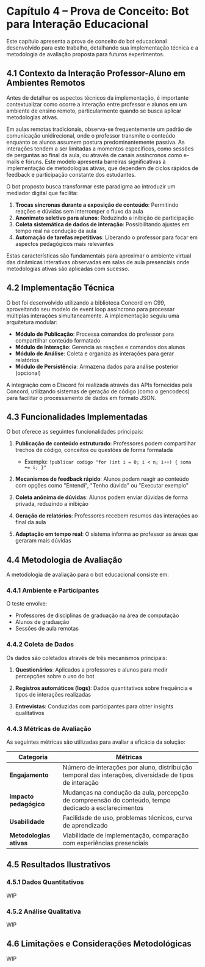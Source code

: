 # **Capítulo 4 – Prova de Conceito: Bot para Interação Educacional**

Este capítulo apresenta a prova de conceito do bot educacional desenvolvido para este trabalho, detalhando sua implementação técnica e a metodologia de avaliação proposta para futuros experimentos.

## 4.1 Contexto da Interação Professor-Aluno em Ambientes Remotos

Antes de detalhar os aspectos técnicos da implementação, é importante contextualizar como ocorre a interação entre professor e alunos em um ambiente de ensino remoto, particularmente quando se busca aplicar metodologias ativas.

Em aulas remotas tradicionais, observa-se frequentemente um padrão de comunicação unidirecional, onde o professor transmite o conteúdo enquanto os alunos assumem postura predominantemente passiva. As interações tendem a ser limitadas a momentos específicos, como sessões de perguntas ao final da aula, ou através de canais assíncronos como e-mails e fóruns. Este modelo apresenta barreiras significativas à implementação de metodologias ativas, que dependem de ciclos rápidos de feedback e participação constante dos estudantes.

O bot proposto busca transformar este paradigma ao introduzir um mediador digital que facilita:

1. **Trocas síncronas durante a exposição de conteúdo**: Permitindo reações e dúvidas sem interromper o fluxo da aula
2. **Anonimato seletivo para alunos**: Reduzindo a inibição de participação
3. **Coleta sistemática de dados de interação**: Possibilitando ajustes em tempo real na condução da aula
4. **Automação de tarefas repetitivas**: Liberando o professor para focar em aspectos pedagógicos mais relevantes

Estas características são fundamentais para aproximar o ambiente virtual das dinâmicas interativas observadas em salas de aula presenciais onde metodologias ativas são aplicadas com sucesso.

## 4.2 Implementação Técnica

O bot foi desenvolvido utilizando a biblioteca Concord em C99, aproveitando seu modelo de event loop assíncrono para processar múltiplas interações simultaneamente. A implementação seguiu uma arquitetura modular:

- **Módulo de Publicação**: Processa comandos do professor para compartilhar conteúdo formatado
- **Módulo de Interação**: Gerencia as reações e comandos dos alunos
- **Módulo de Análise**: Coleta e organiza as interações para gerar relatórios
- **Módulo de Persistência**: Armazena dados para análise posterior (opcional)

A integração com o Discord foi realizada através das APIs fornecidas pela Concord, utilizando sistemas de geração de código (como o gencodecs) para facilitar o processamento de dados em formato JSON.

## 4.3 Funcionalidades Implementadas

O bot oferece as seguintes funcionalidades principais:

1. **Publicação de conteúdo estruturado**: Professores podem compartilhar trechos de código, conceitos ou questões de forma formatada
   - Exemplo: `!publicar codigo "for (int i = 0; i < n; i++) { soma += i; }"`

2. **Mecanismos de feedback rápido**: Alunos podem reagir ao conteúdo com opções como "Entendi", "Tenho dúvida" ou "Executar exemplo"

3. **Coleta anônima de dúvidas**: Alunos podem enviar dúvidas de forma privada, reduzindo a inibição

4. **Geração de relatórios**: Professores recebem resumos das interações ao final da aula

5. **Adaptação em tempo real**: O sistema informa ao professor as áreas que geraram mais dúvidas

## 4.4 Metodologia de Avaliação

A metodologia de avaliação para o bot educacional consiste em:

### 4.4.1 Ambiente e Participantes

O teste envolve:
- Professores de disciplinas de graduação na área de computação
- Alunos de graduação
- Sessões de aula remotas

### 4.4.2 Coleta de Dados

Os dados são coletados através de três mecanismos principais:

1. **Questionários**: Aplicados a professores e alunos para medir percepções sobre o uso do bot
   
2. **Registros automáticos (logs)**: Dados quantitativos sobre frequência e tipos de interações realizadas

3. **Entrevistas**: Conduzidas com participantes para obter insights qualitativos

### 4.4.3 Métricas de Avaliação

As seguintes métricas são utilizadas para avaliar a eficácia da solução:

| Categoria | Métricas |
|-----------|----------|
| **Engajamento** | Número de interações por aluno, distribuição temporal das interações, diversidade de tipos de interação |
| **Impacto pedagógico** | Mudanças na condução da aula, percepção de compreensão do conteúdo, tempo dedicado a esclarecimentos |
| **Usabilidade** | Facilidade de uso, problemas técnicos, curva de aprendizado |
| **Metodologias ativas** | Viabilidade de implementação, comparação com experiências presenciais |

## 4.5 Resultados Ilustrativos

### 4.5.1 Dados Quantitativos

WIP

<!---
| Métrica | Intervalo |
|---------|-----------|
| Interação dos alunos com o conteúdo | 70-90% |
| Identificação de dificuldades em tempo real | 75-85% |
| Ajustes na aula com base no feedback | 65-80% |
| Percepção de utilidade sem invasividade | 80-95% |
| Conforto para expressar dúvidas | 75-90% |

-->

### 4.5.2 Análise Qualitativa

WIP

<!---

Aspectos a serem analisados incluem:

- Facilidade dos alunos em expressar dúvidas através do bot
- Percepção dos professores sobre a identificação de tópicos problemáticos
- Curva de aprendizado da ferramenta
- Natureza não invasiva da ferramenta como fator de adoção

-->

## 4.6 Limitações e Considerações Metodológicas

WIP

<!---

A metodologia proposta apresenta algumas limitações que devem ser consideradas:

1. **Amostra limitada**: O número de participantes e disciplinas pode não representar adequadamente todos os contextos educacionais

2. **Efeito novidade**: O interesse inicial pela tecnologia pode influenciar positivamente os resultados de curto prazo

3. **Viés de seleção**: Professores que se voluntariam para o teste podem ter predisposição mais favorável a inovações tecnológicas

4. **Contexto disciplinar**: A aplicação inicial em disciplinas de computação pode não refletir desafios de áreas com diferentes perfis de interação

Estas limitações serão consideradas na análise dos resultados e poderão orientar pesquisas futuras mais abrangentes.

-->
